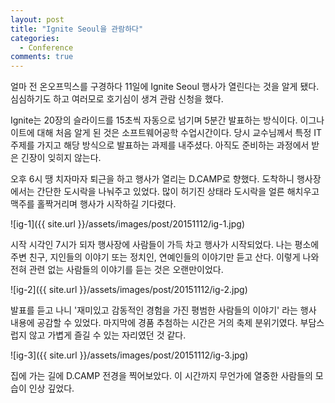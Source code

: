 ```yaml
---
layout: post
title: "Ignite Seoul을 관람하다"
categories:
  - Conference
comments: true
---
```


얼마 전 온오프믹스를 구경하다 11일에 Ignite Seoul 행사가 열린다는 것을 알게 됐다. 심심하기도 하고 여러모로 호기심이 생겨 관람 신청을 했다.

Ignite는 20장의 슬라이드를 15초씩 자동으로 넘기며 5분간 발표하는 방식이다. 이그나이트에 대해 처음 알게 된 것은 소프트웨어공학 수업시간이다. 당시 교수님께서 특정 IT 주제를 가지고 해당 방식으로 발표하는 과제를 내주셨다. 아직도 준비하는 과정에서 받은 긴장이 잊히지 않는다.

오후 6시 땡 치자마자 퇴근을 하고 행사가 열리는 D.CAMP로 향했다. 도착하니 행사장에서는 간단한 도시락을 나눠주고 있었다. 많이 허기진 상태라 도시락을 얼른 해치우고 맥주를 홀짝거리며 행사가 시작하길 기다렸다.

![ig-1]({{ site.url }}/assets/images/post/20151112/ig-1.jpg)

시작 시각인 7시가 되자 행사장에 사람들이 가득 차고 행사가 시작되었다. 나는 평소에 주변 친구, 지인들의 이야기 또는 정치인, 연예인들의 이야기만 듣고 산다. 이렇게 나와 전혀 관련 없는 사람들의 이야기를 듣는 것은 오랜만이었다.

![ig-2]({{ site.url }}/assets/images/post/20151112/ig-2.jpg)

발표를 듣고 나니 '재미있고 감동적인 경험을 가진 평범한 사람들의 이야기' 라는 행사 내용에 공감할 수 있었다. 마지막에 경품 추첨하는 시간은 거의 축제 분위기였다. 부담스럽지 않고 가볍게 즐길 수 있는 자리였던 것 같다.

![ig-3]({{ site.url }}/assets/images/post/20151112/ig-3.jpg)

집에 가는 길에 D.CAMP 전경을 찍어보았다. 이 시간까지 무언가에 열중한 사람들의 모습이 인상 깊었다.
